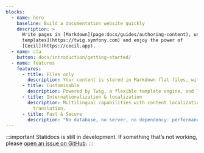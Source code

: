 ```yaml
---
blocks:
  - name: hero
    baseline: Build a documentation website quickly
    description: >
      Write pages in [Markdown](page:docs/guides/authoring-content), use [Twig
      templates](https://twig.symfony.com) and enjoy the power of
      [Cecil](https://cecil.app).
  - name: cta
    button: docs/introduction/getting-started/
  - name: features
    features:
      - title: Files only
        description: Your content is stored in Markdown flat files, with a front matter.
      - title: Customisable
        description: Powered by Twig, a flexible template engine, and Tailwind CSS.
      - title: Internationalization & localization
        description: Multilingual capabilities with content localization and templates
          translation.
      - title: Fast & Secure
        description: "No database, no server, no dependency: performance and security."
---
```

:::important
Statidocs is still in development. If something that’s not working, please [open an issue on GitHub](https://github.com/Cecilapp/statidocs/issues/new/choose).
:::
